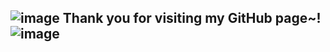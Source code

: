 ## ![image](https://user-images.githubusercontent.com/70142090/137152216-d960c64a-dfdf-4158-84ed-73b29570b467.png) Thank you for visiting my GitHub page~!![image](https://user-images.githubusercontent.com/70142090/137152216-d960c64a-dfdf-4158-84ed-73b29570b467.png)

<!--
**CodingScript990/CodingScript990** is a ✨ _special_ ✨ repository because its `README.md` (this file) appears on your GitHub profile.

Here are some ideas to get you started:

- 🔭 I’m currently working on ...
- 🌱 I’m currently learning ...
- 👯 I’m looking to collaborate on ...
- 🤔 I’m looking for help with ...
- 💬 Ask me about ...
- 📫 How to reach me: ...
- 😄 Pronouns: ...
- ⚡ Fun fact: ...
-->
